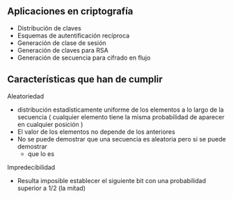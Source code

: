 ## Aplicaciones en criptografía

- Distribución de claves
- Esquemas de autentificación recíproca
- Generación de clase de sesión 
- Generación de claves para RSA
- Generación de secuencia para cifrado en flujo 

## Características que han de cumplir 

Aleatoriedad 
- distribución estadísticamente uniforme de los elementos a lo largo de la secuencia ( cualquier elemento tiene la misma probabilidad de aparecer en cualquier posición )
- El valor de los elementos no depende de los anteriores
- No se puede demostrar que una secuencia es aleatoria pero si se puede demostrar
	- que lo es 

Impredecibilidad
- Resulta imposible establecer el siguiente bit con una probabilidad superior a 1/2 (la mitad)